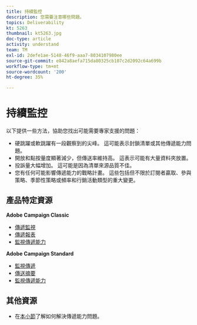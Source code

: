 ```yaml
---
title: 持續監控
description: 您需要注意哪些問題。
topics: Deliverability
kt: 5263
thumbnail: kt5263.jpg
doc-type: article
activity: understand
team: TM
exl-id: 2defe1ae-5148-46f9-aaa7-8034107980ee
source-git-commit: e842a8aefa715da80325cb107c2d2092c64a699b
workflow-type: tm+mt
source-wordcount: '200'
ht-degree: 35%

---
```


# 持續監控

以下提供一些方法，協助您找出可能需要專家支援的問題：

* 硬跳躍或軟跳躍有一段觀察到的尖峰。 這可能表示封鎖清單或其他傳遞能力問題。
* 開放和點按量度顯著減少，但傳送率維持高。 這表示可能有大量資料夾放置。
* 投訴量大幅增加。 這可能是因為清單來源品質不佳。
* 您有任何可能影響傳遞能力的戰略計畫。 這些包括但不限於訂閱者贏取、參與策略、季節性策略或頻率和行銷活動類型的重大變更。

## 產品特定資源

**Adobe Campaign Classic**

* [傳遞監視](https://experienceleague.adobe.com/docs/campaign-classic/using/sending-messages/monitoring-deliveries/about-delivery-monitoring.html?lang=zh-Hant)
* [傳遞報表](https://experienceleague.adobe.com/docs/campaign-classic/using/reporting/reports-on-deliveries/delivery-reports.html?lang=zh-Hant)
* [監視傳遞能力](https://experienceleague.adobe.com/docs/campaign-classic/using/sending-messages/deliverability-management/monitoring-deliverability.html?lang=zh-Hant)

**Adobe Campaign Standard**

* [監視傳遞](https://experienceleague.adobe.com/docs/campaign-standard/using/testing-and-sending/monitoring-messages/monitoring-a-delivery.html?lang=zh-Hant)
* [傳送摘要](https://experienceleague.adobe.com/docs/campaign-standard/using/reporting/list-of-reports/delivery-summary.html)
* [監視傳遞能力](https://experienceleague.adobe.com/docs/campaign-standard/using/testing-and-sending/managing-deliverability/monitor-deliverability.html?lang=zh-Hant#testing-and-sending)

## 其他資源

* 在[本小節](/help/additional-resources/troubleshooting.md)了解如何解決傳遞能力問題。
